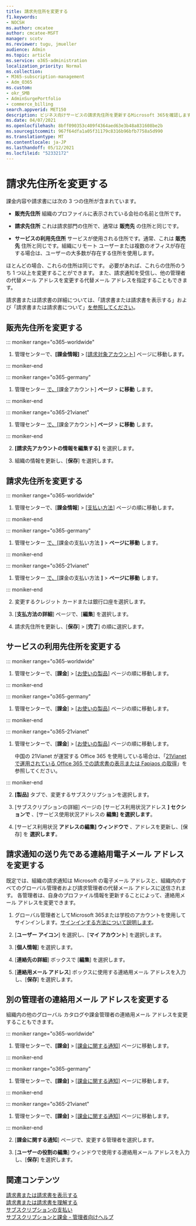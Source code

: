 ```yaml
---
title: 請求先住所を変更する
f1.keywords:
- NOCSH
ms.author: cmcatee
author: cmcatee-MSFT
manager: scotv
ms.reviewer: tugu, jmueller
audience: Admin
ms.topic: article
ms.service: o365-administration
localization_priority: Normal
ms.collection:
- M365-subscription-management
- Adm_O365
ms.custom:
- okr_SMB
- AdminSurgePortfolio
- commerce_billing
search.appverid: MET150
description: ビジネス向けサービスの請求先住所を更新するMicrosoft 365を確認します。 請求通知の受信に使用するメール アドレスを更新することもできます。
ms.date: 04/07/2021
ms.openlocfilehash: 8bff090353c409f4364aed63e3b48a831608be2b
ms.sourcegitcommit: 967f64dfa1a05f31179c8316b96bfb7758a5d990
ms.translationtype: MT
ms.contentlocale: ja-JP
ms.lasthandoff: 05/12/2021
ms.locfileid: "52332172"
---
```

# <a name="change-your-billing-addresses"></a>請求先住所を変更する

課金内容や請求書には次の 3 つの住所が含まれています。
  
- **販売先住所** 組織のプロファイルに表示されている会社の名前と住所です。

- **請求先住所** これは請求部門の住所で、通常は **販売先** の住所と同じです。

- **サービスの利用先住所** サービスが使用される住所です。通常、これは **販売先** 住所と同じです。組織にリモート ユーザーまたは複数のオフィスが存在する場合は、ユーザーの大多数が存在する住所を使用します。

ほとんどの場合、これらの住所は同じです。 必要があれば、これらの住所のうち 1 つ以上を変更することができます。 また、請求通知を受信し、他の管理者の代替メール アドレスを変更する代替メール アドレスを指定することもできます。

請求書または請求書の詳細については、「請求書または請求書[](view-your-bill-or-invoice.md)を表示する」および「請求書または請求書について」[を参照してください](understand-your-invoice2.md)。

## <a name="change-your-sold-to-address"></a>販売先住所を変更する

::: moniker range="o365-worldwide"

1. 管理センターで、**[課金情報]** \> <a href="https://go.microsoft.com/fwlink/p/?linkid=2084771" target="_blank">[請求対象アカウント]</a> ページに移動します。

::: moniker-end

::: moniker range="o365-germany"

1. 管理センター <a href="https://go.microsoft.com/fwlink/p/?linkid=848041" target="_blank">で、[</a>課金アカウント] **ページ** > **に移動** します。

::: moniker-end

::: moniker range="o365-21vianet"

1. 管理センター <a href="https://go.microsoft.com/fwlink/p/?linkid=850627" target="_blank">で、[</a>課金アカウント] **ページ** > **に移動** します。

::: moniker-end

2. **[請求先アカウントの情報を編集する]** を選択します。

3. 組織の情報を更新し、[**保存**] を選択します。
  
## <a name="change-your-bill-to-address"></a>請求先住所を変更する

::: moniker range="o365-worldwide"

1. 管理センターで、[**課金情報**] \> [<a href="https://go.microsoft.com/fwlink/p/?linkid=2018806" target="_blank">支払い方法</a>] ページの順に移動します。

::: moniker-end

::: moniker range="o365-germany"

1. 管理センター <a href="https://go.microsoft.com/fwlink/p/?linkid=848041" target="_blank">で、[</a>課金の支払い方法 **]** > **ページに移動** します。

::: moniker-end

::: moniker range="o365-21vianet"

1. 管理センター <a href="https://go.microsoft.com/fwlink/p/?linkid=850627" target="_blank">で、[</a>課金の支払い方法 **]** > **ページに移動** します。

::: moniker-end

2. 変更するクレジット カードまたは銀行口座を選択します。

3. [**支払方法の詳細**] ページで、[**編集**] を選択します。

4. 請求先住所を更新し、[**保存**] \> [**完了**] の順に選択します。

## <a name="change-your-service-usage-address"></a>サービスの利用先住所を変更する

::: moniker range="o365-worldwide"

1. 管理センターで、[**課金**] \> [<a href="https://go.microsoft.com/fwlink/p/?linkid=842054" target="_blank">お使いの製品</a>] ページの順に移動します。

::: moniker-end

::: moniker range="o365-germany"

1. 管理センターで、[**課金**] \> [<a href="https://go.microsoft.com/fwlink/p/?linkid=847745" target="_blank">お使いの製品</a>] ページの順に移動します。

::: moniker-end

::: moniker range="o365-21vianet"

1. 管理センターで、[**課金**] \> [<a href="https://go.microsoft.com/fwlink/p/?linkid=850626" target="_blank">お使いの製品</a>] ページの順に移動します。

    中国の 21Vianet が運営する Office 365 を使用している場合は、「[21Vianet で運用されている Office 365 での請求書の表示または Fapiaos の取得](../../admin/services-in-china/view-your-bill-or-get-a-fapiao.md)」を参照してください。

::: moniker-end

2. **[製品]** タブで、変更するサブスクリプションを選択します。

3. [サブスクリプションの詳細] ページの [サービス利用状況アドレス **] セクションで** 、[サービス使用状況アドレスの **編集] を選択します**。

4. [サービス利用状況 **アドレスの編集] ウィンドウで** 、アドレスを更新し、[保存] を **選択します**。

## <a name="change-the-alternate-email-address-your-billing-notifications-are-sent-to"></a>請求通知の送り先である連絡用電子メール アドレスを変更する

既定では、組織の請求通知は Microsoft の電子メール アドレスと、組織内のすべてのグローバル管理者および請求管理者の代替メール アドレスに送信されます。 各管理者は、自身のプロファイル情報を更新することによって、連絡用メール アドレスを変更できます。
  
1. グローバル管理者としてMicrosoft 365または学校のアカウントを使用してサインインします。[サインインする方法について説明します](https://support.microsoft.com/office/e9eb7d51-5430-4929-91ab-6157c5a050b4)。

2. [**ユーザー アイコン**] を選択し、[**マイ アカウント**] を選択します。
  
3. [**個人情報**] を選択します。
  
4. [**連絡先の詳細**] ボックスで [**編集**] を選択します。

5. [**連絡用メール アドレス**] ボックスに使用する連絡用メール アドレスを入力し、[**保存**] を選択します。
  
## <a name="change-the-alternate-email-address-for-another-admin"></a>別の管理者の連絡用メール アドレスを変更する

組織内の他のグローバル カタログや課金管理者の連絡用メール アドレスを変更することもできます。
  
::: moniker range="o365-worldwide"

1. 管理センターで、**[課金]** \> <a href="https://go.microsoft.com/fwlink/p/?linkid=853212" target="_blank">[課金に関する通知]</a> ページに移動します。

::: moniker-end

::: moniker range="o365-germany"

1. 管理センターで、**[課金]** \> <a href="https://go.microsoft.com/fwlink/p/?linkid=853213" target="_blank">[課金に関する通知]</a> ページに移動します。

::: moniker-end

::: moniker range="o365-21vianet"

1. 管理センターで、**[課金]** \> <a href="https://go.microsoft.com/fwlink/p/?linkid=853215" target="_blank">[課金に関する通知]</a> ページに移動します。

::: moniker-end

2. [**課金に関する通知**] ページで、変更する管理者を選択します。

3. [**ユーザーの役割の編集**] ウィンドウで使用する連絡用メール アドレスを入力し、[**保存**] を選択します。

## <a name="related-content"></a>関連コンテンツ

[請求書または請求書を表示する](view-your-bill-or-invoice.md)\
[請求書または請求書を理解する](understand-your-invoice2.md)\
[サブスクリプションの支払い](pay-for-your-subscription.md)\
[サブスクリプションと課金 - 管理者向けヘルプ](../index.yml)
